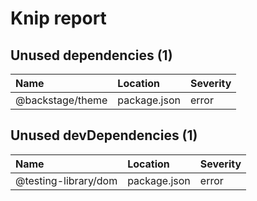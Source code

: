 # Knip report

## Unused dependencies (1)

| Name             | Location     | Severity |
| :--------------- | :----------- | :------- |
| @backstage/theme | package.json | error    |

## Unused devDependencies (1)

| Name                 | Location     | Severity |
| :------------------- | :----------- | :------- |
| @testing-library/dom | package.json | error    |

